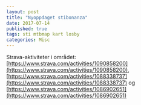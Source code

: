 ```yaml
---
layout: post
title: "Nyoppdaget stibonanza"
date: 2017-07-14
published: true
tags: sti mtbmap kart losby 
categories: Misc
---
```



Strava-aktiviteter i området: [https://www.strava.com/activities/1090858200](https://www.strava.com/activities/1090858200), [https://www.strava.com/activities/1088338737](https://www.strava.com/activities/1088338737) og [https://www.strava.com/activities/1086902651](https://www.strava.com/activities/1086902651)
